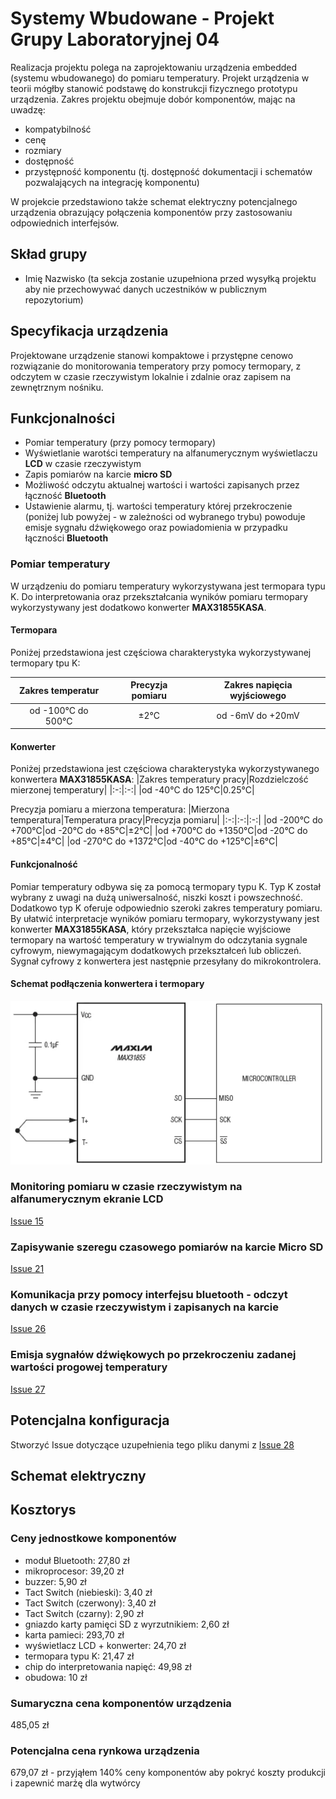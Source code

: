 # Systemy Wbudowane - Projekt Grupy Laboratoryjnej 04

Realizacja projektu polega na zaprojektowaniu urządzenia embedded (systemu wbudowanego) do pomiaru temperatury. Projekt urządzenia w teorii mógłby stanowić podstawę do konstrukcji fizycznego prototypu urządzenia. Zakres projektu obejmuje dobór komponentów, mając na uwadzę:

- kompatybilność
- cenę
- rozmiary
- dostępność
- przystępność komponentu (tj. dostępność dokumentacji i schematów pozwalających na integrację komponentu)

W projekcie przedstawiono także schemat elektryczny potencjalnego urządzenia obrazujący połączenia komponentów przy zastosowaniu odpowiednich interfejsów. 

## Skład grupy

- Imię Nazwisko (ta sekcja zostanie uzupełniona przed wysyłką projektu aby nie przechowywać danych uczestników w publicznym repozytorium)

## Specyfikacja urządzenia

Projektowane urządzenie stanowi kompaktowe i przystępne cenowo rozwiązanie do monitorowania temperatory przy pomocy termopary, z odczytem w czasie rzeczywistym lokalnie i zdalnie oraz zapisem na zewnętrznym nośniku.

## Funkcjonalności

- Pomiar temperatury (przy pomocy termopary)
- Wyświetlanie warotści temperatury na alfanumerycznym wyświetlaczu **LCD** w czasie rzeczywistym
- Zapis pomiarów na karcie **micro SD**
- Możliwość odczytu aktualnej wartości i wartości zapisanych przez łączność **Bluetooth**
- Ustawienie alarmu, tj. wartości temperatury której przekroczenie (poniżej lub powyżej - w zależności od wybranego trybu) powoduje emisje sygnału dźwiękowego oraz powiadomienia w przypadku łączności **Bluetooth**

### Pomiar temperatury

W urządzeniu do pomiaru temperatury wykorzystywana jest termopara typu K. Do interpretowania oraz przekształcania wyników pomiaru termopary wykorzystywany jest dodatkowo konwerter **MAX31855KASA**.

#### Termopara

Poniżej przedstawiona jest częściowa charakterystyka wykorzystywanej termopary tpu K:

|Zakres temperatur|Precyzja pomiaru|Zakres napięcia wyjściowego
|:-:|:-:|:-:|
|od -100°C do 500°C|±2°C|od -6mV do +20mV|

#### Konwerter

Poniżej przedstawiona jest częściowa charakterystyka wykorzystywanego konwertera **MAX31855KASA**:
|Zakres temperatury pracy|Rozdzielczość mierzonej temperatury|
|:-:|:-:|
|od -40°C do 125°C|0.25°C|

Precyzja pomiaru a mierzona temperatura:
|Mierzona temperatura|Temperatura pracy|Precyzja pomiaru|
|:-:|:-:|:-:|
|od -200°C do +700°C|od -20°C do +85°C|±2°C|
|od +700°C do +1350°C|od -20°C do +85°C|±4°C|
|od -270°C do +1372°C|od -40°C do +125°C|±6°C|

#### Funkcjonalność

Pomiar temperatury odbywa się za pomocą termopary typu K. Typ K został wybrany z uwagi na dużą uniwersalność, niszki koszt i powszechność. Dodatkowo typ K oferuje odpowiednio szeroki zakres temperatury pomiaru. By ułatwić interpretacje wyników pomiaru termopary, wykorzystywany jest konwerter **MAX31855KASA**, który przekształca napięcie wyjściowe termopary na wartość temperatury w trywialnym do odczytania sygnale cyfrowym, niewymagającym dodatkowych przekształceń lub obliczeń. Sygnał cyfrowy z konwertera jest następnie przesyłany do mikrokontrolera.

#### Schemat podłączenia konwertera i termopary

<img src="./images/thermocouple-converter.png" width="500"/>

### Monitoring pomiaru w czasie rzeczywistym na alfanumerycznym ekranie LCD

[Issue 15](https://github.com/Tomasz-Zdeb/Embedded-Systems-Class-Project/issues/15)

### Zapisywanie szeregu czasowego pomiarów na karcie Micro SD

[Issue 21](https://github.com/Tomasz-Zdeb/Embedded-Systems-Class-Project/issues/21)

### Komunikacja przy pomocy interfejsu bluetooth - odczyt danych w czasie rzeczywistym i zapisanych na karcie

[Issue 26](https://github.com/Tomasz-Zdeb/Embedded-Systems-Class-Project/issues/26)

### Emisja sygnałów dźwiękowych po przekroczeniu zadanej wartości progowej temperatury

[Issue 27](https://github.com/Tomasz-Zdeb/Embedded-Systems-Class-Project/issues/27)

## Potencjalna konfiguracja

Stworzyć Issue dotyczące uzupełnienia tego pliku danymi z [Issue 28](https://github.com/Tomasz-Zdeb/Embedded-Systems-Class-Project/issues/28)

## Schemat elektryczny

## Kosztorys

### Ceny jednostkowe komponentów
- moduł Bluetooth: 27,80 zł
- mikroprocesor: 39,20 zł
- buzzer: 5,90 zł
- Tact Switch (niebieski): 3,40 zł
- Tact Switch (czerwony): 3,40 zł
- Tact Switch (czarny): 2,90 zł
- gniazdo karty pamięci SD z wyrzutnikiem: 2,60 zł
- karta pamieci: 293,70 zł
- wyświetlacz LCD + konwerter: 24,70 zł
- termopara typu K: 21,47 zł
- chip do interpretowania napięć: 49,98 zł
- obudowa: 10 zł
### Sumaryczna cena komponentów urządzenia
485,05 zł

### Potencjalna cena rynkowa urządzenia
679,07 zł - przyjąłem 140% ceny komponentów aby pokryć koszty produkcji i zapewnić marżę dla wytwórcy
